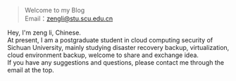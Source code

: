 > Welcome to my Blog  
> Email：zengli@stu.scu.edu.cn 
   
Hey, I'm zeng li, Chinese.      
At present, I am a postgraduate student in cloud computing security of Sichuan University, mainly studying disaster recovery backup, virtualization, cloud environment backup, welcome to share and exchange idea.       
If you have any suggestions and questions, please contact me through the email at the top.